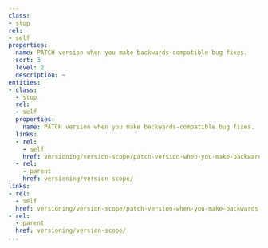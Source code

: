 ```yaml
---
class:
- stop
rel:
- self
properties:
  name: PATCH version when you make backwards-compatible bug fixes.
  sort: 3
  level: 2
  description: ~
entities:
- class:
  - stop
  rel:
  - self
  properties:
    name: PATCH version when you make backwards-compatible bug fixes.
  links:
  - rel:
    - self
    href: versioning/version-scope/patch-version-when-you-make-backwards-compatible-bug-fixes..md
  - rel:
    - parent
    href: versioning/version-scope/
links:
- rel:
  - self
  href: versioning/version-scope/patch-version-when-you-make-backwards-compatible-bug-fixes..md
- rel:
  - parent
  href: versioning/version-scope/
...
```

